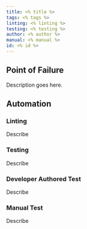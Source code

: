 ```yaml
---
title: <% title %>
tags: <% tags %>
linting: <% linting %> 
testing: <% testing %>
author: <% author %>
manual: <% manual %>
id: <% id %>
---
```


## Point of Failure
Description goes here.

## Automation

### Linting
Describe

### Testing
Describe

### Developer Authored Test
Describe

### Manual Test
Describe